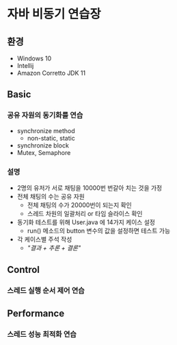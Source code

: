 # 자바 비동기 연습장
## 환경
- Windows 10
- Intellij
- Amazon Corretto JDK 11 

## Basic
### 공유 자원의 동기화를 연습
- synchronize method
  - non-static, static
- synchronize block
- Mutex, Semaphore
### 설명
- 2명의 유저가 서로 채팅을 10000번 번갈아 치는 것을 가정
- 전체 채팅의 수는 공유 자원
  - 전체 채팅의 수가 20000번이 되는지 확인
  - 스레드 차원의 일괄처리 or 타임 슬라이스 확인
- 동기화 테스트를 위해 User.java 에 14가지 케이스 설정
  - run() 메소드의 button 변수의 값을 설정하면 테스트 가능
- 각 케이스별 주석 작성
  - _"결과 + 추론 + 결론"_  

## Control
### 스레드 실행 순서 제어 연습

## Performance
### 스레드 성능 최적화 연습